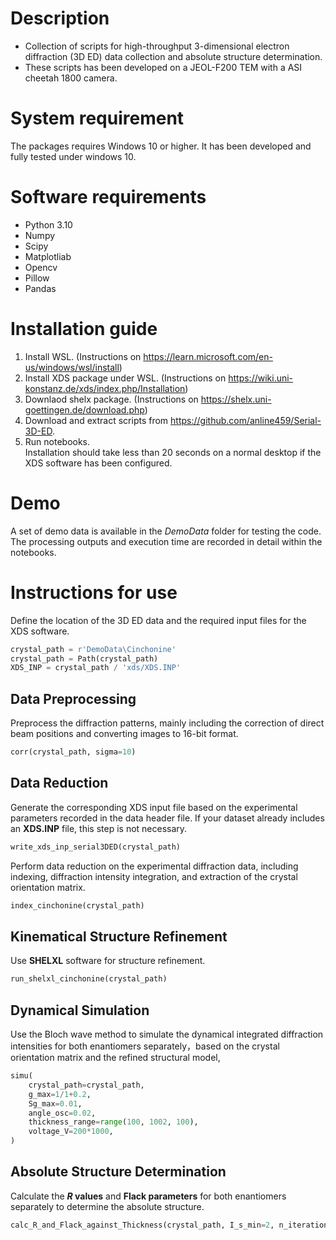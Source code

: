 # Description
* Collection of scripts for high-throughput 3-dimensional electron diffraction (3D ED) data collection and absolute structure determination.
* These scripts has been developed on a JEOL-F200 TEM with a ASI cheetah 1800 camera.

# System requirement 
The packages requires Windows 10 or higher. It has been developed and fully tested under windows 10.

# Software requirements
* Python 3.10  
* Numpy
* Scipy
* Matplotliab
* Opencv
* Pillow
* Pandas

# Installation guide
1. Install WSL. (Instructions on https://learn.microsoft.com/en-us/windows/wsl/install)
2. Install XDS package under WSL. (Instructions on https://wiki.uni-konstanz.de/xds/index.php/Installation)
3. Downlaod shelx package. (Instructions on https://shelx.uni-goettingen.de/download.php)
4. Download and extract scripts from https://github.com/anline459/Serial-3D-ED.
5. Run notebooks.   
  Installation should take less than 20 seconds on a normal desktop if the XDS software has been configured.

# Demo
A set of demo data is available in the *DemoData* folder for testing the code. The processing outputs and execution time are recorded in detail within the notebooks.

# Instructions for use
Define the location of the 3D ED data and the required input files for the XDS software.
```python
crystal_path = r'DemoData\Cinchonine'
crystal_path = Path(crystal_path)
XDS_INP = crystal_path / 'xds/XDS.INP'
```

## Data Preprocessing
Preprocess the diffraction patterns, mainly including the correction of direct beam positions and converting images to 16-bit format.
```python
corr(crystal_path, sigma=10)
```

## Data Reduction
Generate the corresponding XDS input file based on the experimental parameters recorded in the data header file. If your dataset already includes an **XDS.INP** file, this step is not necessary.
```python
write_xds_inp_serial3DED(crystal_path)
```

Perform data reduction on the experimental diffraction data, including indexing, diffraction intensity integration, and extraction of the crystal orientation matrix.
```python
index_cinchonine(crystal_path)
```

## Kinematical Structure Refinement
Use **SHELXL** software for structure refinement.
```python
run_shelxl_cinchonine(crystal_path)
```

## Dynamical Simulation
Use the Bloch wave method to simulate the dynamical integrated diffraction intensities for both enantiomers separately，based on the crystal orientation matrix and the refined structural model, 
```python
simu(
    crystal_path=crystal_path,
    g_max=1/1+0.2, 
    Sg_max=0.01, 
    angle_osc=0.02, 
    thickness_range=range(100, 1002, 100), 
    voltage_V=200*1000, 
)
```

## Absolute Structure Determination 
Calculate the ***R* values** and **Flack parameters** for both enantiomers separately to determine the absolute structure.
```python
calc_R_and_Flack_against_Thickness(crystal_path, I_s_min=2, n_iterations=10, plot=True)
```



